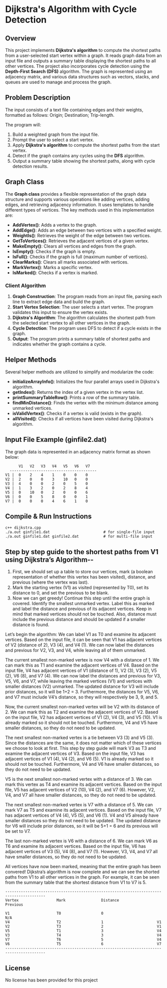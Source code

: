 # Dijkstra's Algorithm with Cycle Detection

## Overview

This project implements **Dijkstra's algorithm** to compute the shortest paths from a user-selected start vertex within a graph. It reads graph data from an input file and outputs a summary table displaying the shortest paths to all other vertices. The project also incorporates cycle detection using the **Depth-First Search (DFS)** algorithm. The graph is represented using an adjacency matrix, and various data structures such as vectors, stacks, and queues are used to manage and process the graph.

## Problem Description

The input consists of a text file containing edges and their weights, formatted as follows: Origin; Destination; Trip-length. 

The program will:

1. Build a weighted graph from the input file.
2. Prompt the user to select a start vertex.
3. Apply **Dijkstra's algorithm** to compute the shortest paths from the start vertex.
4. Detect if the graph contains any cycles using the **DFS** algorithm.
5. Output a summary table showing the shortest paths, along with cycle detection results.

## Graph Class

The **Graph class** provides a flexible representation of the graph data structure and supports various operations like adding vertices, adding edges, and retrieving adjacency information. It uses templates to handle different types of vertices. The key methods used in this implementation are:

- **AddVertex()**: Adds a vertex to the graph.
- **AddEdge()**: Adds an edge between two vertices with a specified weight.
- **WeightIs()**: Retrieves the weight of the edge between two vertices.
- **GetToVertices()**: Retrieves the adjacent vertices of a given vertex.
- **MakeEmpty()**: Clears all vertices and edges from the graph.
- **IsEmpty()**: Checks if the graph is empty.
- **IsFull()**: Checks if the graph is full (maximum number of vertices).
- **ClearMarks()**: Clears all marks associated with vertices.
- **MarkVertex()**: Marks a specific vertex.
- **IsMarked()**: Checks if a vertex is marked.

### Client Algorithm

1. **Graph Construction**: The program reads from an input file, parsing each line to extract edge data and build the graph.
2. **Start Vertex Selection**: The user selects a start vertex. The program validates this input to ensure the vertex exists.
3. **Dijkstra's Algorithm**: The algorithm calculates the shortest path from the selected start vertex to all other vertices in the graph.
4. **Cycle Detection**: The program uses DFS to detect if a cycle exists in the graph.
5. **Output**: The program prints a summary table of shortest paths and indicates whether the graph contains a cycle.

## Helper Methods

Several helper methods are utilized to simplify and modularize the code:

- **initializeArrayInfo()**: Initializes the four parallel arrays used in Dijkstra's algorithm.
- **getIndex()**: Returns the index of a given vertex in the vertex list.
- **printSummaryTableRow()**: Prints a row of the summary table.
- **findMinDistance()**: Finds the vertex with the minimum distance among unmarked vertices.
- **isValidVertex()**: Checks if a vertex is valid (exists in the graph).
- **allVisited()**: Checks if all vertices have been visited during Dijkstra's algorithm.

## Input File Example (ginfile2.dat)

The graph data is represented in an adjacency matrix format as shown below:
```
      V1   V2   V3   V4   V5   V6   V7
  ---------------------------------------
V1 |  0    2    4    1    0    0    0  
V2 |  2    0    0    3    10   0    0  
V3 |  4    0    0    2    0    5    0  
V4 |  1    3    2    0    2    8    4  
V5 |  0    10   0    2    0    0    6  
V6 |  0    0    5    8    0    0    1  
V7 |  0    0    0    4    6    1    0  
```
## Compile & Run Instructions
```
c++ dijkstra.cpp
./a.out ginfile1.dat                        # for single-file input 
./a.out ginfile1.dat ginfile2.dat           # for multi-file input 
```


## Step by step guide to the shortest paths from V1 using Dijkstra’s Algorithm--

1. First, we should set up a table to store our vertices, mark (a boolean representation of whether this vertex has been visited), distance, and previous (where the vertex was last).
2. Mark the starting vertex (V1) as visited (represented by T0), set its distance to 0, and set the previous to be blank. 
3. Now we can get greedy! Continue this step until the entire graph is covered. Identify the smallest unmarked vertex. Label this as marked and label the distance and previous of its adjacent vertices. Keep in mind that marked vertices should not be touched. Also, distance must include the previous distance and should be updated if a smaller distance is found.

Let’s begin the algorithm: 
We can label V1 as T0 and examine its adjacent vertices. Based on the input file, it can be seen that V1 has adjacent vertices of V2 (distance of 2), V3 (4), and V4 (1). We can now label the distances and previous for V2, V3, and V4, while leaving all of them unmarked. 

The current smallest non-marked vertex is now V4 with a distance of 1. We can mark this as T1 and examine the adjacent vertices of V4. Based on the input file, V4 has adjacent vertices of V1 (distance of 1), V2 (3), V3 (2), V5 (2), V6 (8), and V7 (4). We can now label the distances and previous for V3, V5, V6, and V7, while leaving the marked vertices (V1) and vertices with smaller distances (V2) unmarked. The updated distance for V3 will include prior distances, so it will be 1+2 = 3. Furthermore, the distances for V5, V6, and V7 must include V4’s distance, so they will respectively be 3, 9, and 5.

Now, the current smallest non-marked vertex will be V2 with its distance of 2. We can mark this as T2 and examine the adjacent vertices of V2. Based on the input file, V2 has adjacent vertices of V1 (2), V4 (3), and V5 (10). V1 is already marked so it should not be touched. Furthermore, V4 and V5 have smaller distances, so they do not need to be updated.

The next smallest non-marked vertex is a tie between V3 (3) and V5 (3). Since the distances are the same, it does not matter which of these vertices we choose to look at first. This step by step guide will mark V3 as T3 and examine the adjacent vertices of V3. Based on the input file, V3 has adjacent vertices of V1 (4), V4 (2), and V6 (5). V1 is already marked so it should not be touched. Furthermore, V4 and V6 have smaller distances, so they do not need to be updated.

V5 is the next smallest non-marked vertex with a distance of 3. We can mark this vertex as T4 and examine its adjacent vertices. Based on the input file, V5 has adjacent vertices of V2 (10), V4 (2), and V7 (6). However, V2, V4, and V7 all have smaller distances, so they do not need to be updated. 

The next smallest non-marked vertex is V7 with a distance of 5. We can mark V7 as T5 and examine its adjacent vertices. Based on the input file, V7 has adjacent vertices of V4 (4), V5 (5), and V6 (1). V4 and V5 already have smaller distances so they do not need to be updated. The updated distance for V6 will include prior distances, so it will be 5+1 = 6 and its previous will be set to V7. 

The last non-marked vertex is V6 with a distance of 6. We can mark V6 as T6 and examine its adjacent vertices. Based on the input file, V6 has adjacent vertices of V3 (5), V4 (8), and V7 (1). However, V3, V4, and V7 all have smaller distances, so they do not need to be updated. 

All vertices have now been marked, meaning that the entire graph has been convered! Dijkstra’s algorithm is now complete and we can see the shorted paths from V1 to all other vertices in the graph. For example, it can be seen from the summary table that the shortest distance from V1 to V7 is 5. 
```
----------------------------------------------------------------------------------------
Vertex                 Mark                Distance                 Previous
                
V1                     T0                  0                        N/A                      
V4                     T2                  1                        V1                       
V2                     T3                  2                        V1                       
V5                     T1                  3                        V4                       
V3                     T4                  3                        V4                       
V7                     T6                  5                        V4                       
V6                     T5                  6                        V7                       
----------------------------------------------------------------------------------------
```

## License
 No license has been provided for this project
